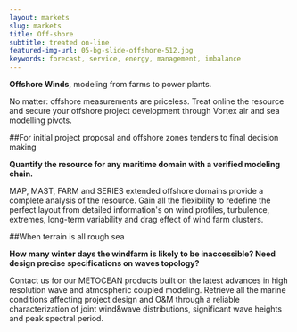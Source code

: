 ```yaml
---
layout: markets
slug: markets
title: Off-shore
subtitle: treated on-line
featured-img-url: 05-bg-slide-offshore-512.jpg
keywords: forecast, service, energy, management, imbalance
---
```


<p class="lead"><strong>Offshore Winds</strong>, modeling from farms to power plants.</p>

No matter: offshore measurements are priceless. Treat online the resource and secure your offshore project development through Vortex air and sea modelling pivots.

##For initial project proposal and offshore zones tenders to final decision making

**Quantify the resource for any maritime domain with a verified modeling chain.**

MAP, MAST, FARM and SERIES extended offshore domains provide a complete analysis of the resource. Gain all the flexibility to redefine the perfect layout from detailed information's on wind profiles, turbulence, extremes, long-term variability and drag effect of wind farm clusters.

##When terrain is all rough sea

**How many winter days the windfarm is likely to be inaccessible? Need design precise specifications on waves topology?**

Contact us for our METOCEAN products built on the latest advances in high resolution wave and atmospheric coupled modeling. Retrieve all the marine conditions affecting project design and O&M through a reliable characterization of joint wind&wave distributions, significant wave heights and peak spectral period.
